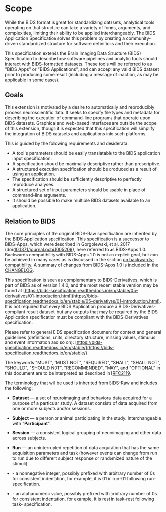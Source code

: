 # Scope

While the BIDS format is great for standardizing datasets, analytical tools
operating on that structure can take a variety of forms, arguments, and
complexities, limiting their ability to be applied interchangeably. The BIDS
Application Specification solves this problem by creating a community-driven
standardized structure for software definitions and their execution.

This specification extends the Brain Imaging Data Structure (BIDS) Specification
to describe how software pipelines and analytic tools should interact with
BIDS-formatted datasets. These tools will be referred to as "BIDS Apps" or "BIDS
Applications", and can accept any valid BIDS dataset prior to producing some
result (including a message of inaction, as may be applicable in some cases).

## Goals

This extension is motivated by a desire to automatically and reproducibly
process neuroscientific data. It seeks to specify file types and metadata for
describing the execution of command-line programs that operate upon BIDS
datasets. Graphical and web-based interfaces are outside the scope of this
extension, though it is expected that this specification will simplify the
integration of BIDS datasets and applications into such platforms.

This is guided by the following requirements and desiderata:

-   A tool's parameters should be easily translatable to the BIDS application input specification.
-   A specification should be maximally descriptive rather than prescriptive.
-   A structured execution specification should be produced as a result of using an application.
-   The specification should be sufficiently descriptive to perfectly reproduce analyses.
-   A structured set of input parameters should be usable in place of command-line arguments.
-   It should be possible to make multiple BIDS datasets available to an application.

## Relation to BIDS

The core principles of the original BIDS-Raw specification are inherited by the
BIDS Application specification. This specification is a successor to BIDS-Apps,
which were described in Gorgolewski, et al. 2017
(doi:[10.1371/journal.pcbi.1005209](https://doi.org/10.1371/journal.pcbi.1005209)),
here referred to as BIDS-Apps 1.0. Backwards compatibility with BIDS-Apps 1.0 is
not an explicit goal, but can be achieved in many cases as is discussed in
the section [on backwards-compatibility](./inputs#backwards-compatibility). A summary of changes from
BIDS-Apps 1.0 is included in the [CHANGELOG](./CHANGELOG.md#0.1.0.dev).

This specification is seen as complementary to BIDS-Derivatives, which is part
of BIDS as of version 1.4.0, and the most recent stable version may be found at
[https://bids-specification.readthedocs.io/en/stable/05-derivatives/01-introduction.html](https://bids-specification.readthedocs.io/en/stable/05-derivatives/01-introduction.html).
It is not required that every BIDS Application produce a
BIDS-Derivatives-compliant result dataset, but any outputs that may be required
by the BIDS Application specification must be compliant with the
BIDS-Derivatives specification.

Please refer to general BIDS specification document for context and general
guidelines (definitions, units, directory structure, missing values, stimulus
and event information and so on):
[https://bids-specification.readthedocs.io/en/stable/](https://bids-specification.readthedocs.io/en/stable/)

The keywords
"MUST", "MUST NOT", "REQUIRED",
"SHALL", "SHALL NOT", "SHOULD", "SHOULD NOT", "RECOMMENDED",
"MAY", and "OPTIONAL" in this document
are to be interpreted as described in [[RFC2119](https://www.ietf.org/rfc/rfc2119.txt).

The terminology that will be used is inherited from BIDS-Raw
and includes the following:

-   **Dataset** — a set of neuroimaging and behavioral data acquired for a purpose
    of a particular study. A dataset consists of data acquired from one or more
    subjects and/or sessions.

-   **Subject** — a person or animal participating in the study.
    Interchangeable with "**Participant**".

-   **Session** — a consistent logical grouping of neuroimaging and other data across subjects.

-   **Run** — an uninterrupted repetition of data acquisition that has the same
    acquisition parameters and task (however events can change from run to run due
    to different subject response or randomized nature of the stimuli).

-   **<index>** - a nonnegative integer, possibly prefixed with arbitrary
    number of 0s for consistent indentation, for example, it is 01 in run-01
    following run-<index> specification.

-   **<label>** - an alphanumeric value, possibly prefixed with arbitrary
    number of 0s for consistent indentation, for example, it is rest in task-rest
    following task-<label> specification.
